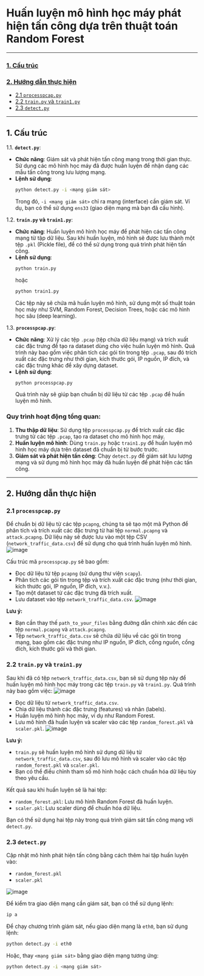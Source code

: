 # Huấn luyện mô hình học máy phát hiện tấn công dựa trên thuật toán Random Forest
---

### [1. Cấu trúc](#1-cấu-trúc)

### [2. Hướng dẫn thực hiện](#2-hướng-dẫn-thực-hiện)
- [2.1 `processpcap.py`](#21-processpcappy)
- [2.2 `train.py` và `train1.py`](#22-trainpy-và-train1py)
- [2.3 `detect.py`](#23-detectpy)

---
## 1. Cấu trúc
1.1. **`detect.py`**:
   - **Chức năng**: Giám sát và phát hiện tấn công mạng trong thời gian thực. Sử dụng các mô hình học máy đã được huấn luyện để nhận dạng các mẫu tấn công trong lưu lượng mạng.
   - **Lệnh sử dụng**: 
     ```bash
     python detect.py -i <mạng giám sát>
     ```
     Trong đó, `-i <mạng giám sát>` chỉ ra mạng (interface) cần giám sát. Ví dụ, bạn có thể sử dụng `ens33` (giao diện mạng mà bạn đã cấu hình).
   
1.2. **`train.py` và `train1.py`**:
   - **Chức năng**: Huấn luyện mô hình học máy để phát hiện các tấn công mạng từ tập dữ liệu. Sau khi huấn luyện, mô hình sẽ được lưu thành một tệp `.pkl` (Pickle file), để có thể sử dụng trong quá trình phát hiện tấn công.
   - **Lệnh sử dụng**: 
     ```bash
     python train.py
     ```
     hoặc
     ```bash
     python train1.py
     ```
     Các tệp này sẽ chứa mã huấn luyện mô hình, sử dụng một số thuật toán học máy như SVM, Random Forest, Decision Trees, hoặc các mô hình học sâu (deep learning).

1.3. **`processpcap.py`**:
   - **Chức năng**: Xử lý các tệp `.pcap` (tệp chứa dữ liệu mạng) và trích xuất các đặc trưng để tạo ra dataset dùng cho việc huấn luyện mô hình. Quá trình này bao gồm việc phân tích các gói tin trong tệp `.pcap`, sau đó trích xuất các đặc trưng như thời gian, kích thước gói, IP nguồn, IP đích, và các đặc trưng khác để xây dựng dataset.
   - **Lệnh sử dụng**:
     ```bash
     python processpcap.py 
     ```
     Quá trình này sẽ giúp bạn chuẩn bị dữ liệu từ các tệp `.pcap` để huấn luyện mô hình.

### Quy trình hoạt động tổng quan:

1. **Thu thập dữ liệu**: Sử dụng tệp `processpcap.py` để trích xuất các đặc trưng từ các tệp `.pcap`, tạo ra dataset cho mô hình học máy.
2. **Huấn luyện mô hình**: Dùng `train.py` hoặc `train1.py` để huấn luyện mô hình học máy dựa trên dataset đã chuẩn bị từ bước trước.
3. **Giám sát và phát hiện tấn công**: Chạy `detect.py` để giám sát lưu lượng mạng và sử dụng mô hình học máy đã huấn luyện để phát hiện các tấn công.

---
## 2. Hướng dẫn thực hiện
### 2.1 `processpcap.py`
Để chuẩn bị dữ liệu từ các tệp `pcapng`, chúng ta sẽ tạo một mã Python để phân tích và trích xuất các đặc trưng từ hai tệp `normal.pcapng` và `attack.pcapng`. Dữ liệu này sẽ được lưu vào một tệp CSV (`network_traffic_data.csv`) để sử dụng cho quá trình huấn luyện mô hình.
![image](https://github.com/user-attachments/assets/32aa0706-e705-412d-957d-c78f71b88824)

Cấu trúc mã `processpcap.py` sẽ bao gồm:

- Đọc dữ liệu từ tệp `pcapng` (sử dụng thư viện `scapy`).
- Phân tích các gói tin trong tệp và trích xuất các đặc trưng (như thời gian, kích thước gói, IP nguồn, IP đích, v.v.).
- Tạo một dataset từ các đặc trưng đã trích xuất.
- Lưu dataset vào tệp `network_traffic_data.csv`.
![image](https://github.com/user-attachments/assets/f557f7ba-d670-449c-997a-6889ae20d9ad)


**Lưu ý:**
- Bạn cần thay thế `path_to_your_files` bằng đường dẫn chính xác đến các tệp `normal.pcapng` và `attack.pcapng`.
- Tệp `network_traffic_data.csv` sẽ chứa dữ liệu về các gói tin trong mạng, bao gồm các đặc trưng như IP nguồn, IP đích, cổng nguồn, cổng đích, kích thước gói và thời gian.

### 2.2 `train.py` và `train1.py`
Sau khi đã có tệp `network_traffic_data.csv`, bạn sẽ sử dụng tệp này để huấn luyện mô hình học máy trong các tệp `train.py` và `train1.py`. Quá trình này bao gồm việc:
![image](https://github.com/user-attachments/assets/76967138-4b3c-4b89-b831-74ea32172e2f)

- Đọc dữ liệu từ `network_traffic_data.csv`.
- Chia dữ liệu thành các đặc trưng (features) và nhãn (labels).
- Huấn luyện mô hình học máy, ví dụ như Random Forest.
- Lưu mô hình đã huấn luyện và scaler vào các tệp `random_forest.pkl` và `scaler.pkl`.
![image](https://github.com/user-attachments/assets/2884ae86-44f1-4a77-be48-804e807573fc)


**Lưu ý:**
- `train.py` sẽ huấn luyện mô hình sử dụng dữ liệu từ `network_traffic_data.csv`, sau đó lưu mô hình và scaler vào các tệp `random_forest.pkl` và `scaler.pkl`.
- Bạn có thể điều chỉnh tham số mô hình hoặc cách chuẩn hóa dữ liệu tùy theo yêu cầu.

Kết quả sau khi huấn luyện sẽ là hai tệp:
- `random_forest.pkl`: Lưu mô hình Random Forest đã huấn luyện.
- `scaler.pkl`: Lưu scaler dùng để chuẩn hóa dữ liệu.

Bạn có thể sử dụng hai tệp này trong quá trình giám sát tấn công mạng với `detect.py`.
### 2.3 `detect.py`

Cập nhật mô hình phát hiện tấn công bằng cách thêm hai tập huấn luyện vào:

- `random_forest.pkl`
- `scaler.pkl`

![image](https://github.com/user-attachments/assets/e4361e48-ab51-49d2-ae06-893537959108)

Để kiểm tra giao diện mạng cần giám sát, bạn có thể sử dụng lệnh:

```bash
ip a
```

Để chạy chương trình giám sát, nếu giao diện mạng là `eth0`, bạn sử dụng lệnh:

```bash
python detect.py -i eth0
```

Hoặc, thay `<mạng giám sát>` bằng giao diện mạng tương ứng:

```bash
python detect.py -i <mạng giám sát>
```





